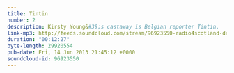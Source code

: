 ```yaml
---
title: Tintin
number: 2
description: Kirsty Young&#39;s castaway is Belgian reporter Tintin.
link-mp3: http://feeds.soundcloud.com/stream/96923550-radio4scotland-dessert-island-discs-02-tintin.mp3
duration: "00:12:27"
byte-length: 29920554
pub-date: Fri, 14 Jun 2013 21:45:12 +0000
soundcloud-id: 96923550
---
```


